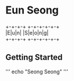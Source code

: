 # Eun Seong

+-+-+-+ +-+-+-+-+-+  
|E|u|n| |S|e|o|n|g|  
+-+-+-+ +-+-+-+-+-+
## Getting Started
'''
echo "Seong Seong"
'''
